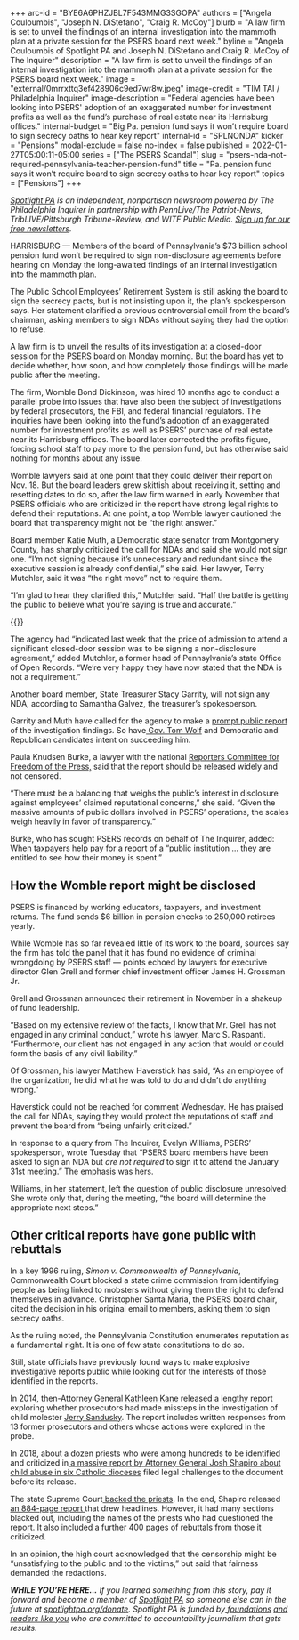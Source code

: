 +++
arc-id = "BYE6A6PHZJBL7F543MMG3SGOPA"
authors = ["Angela Couloumbis", "Joseph N. DiStefano", "Craig R. McCoy"]
blurb = "A law firm is set to unveil the findings of an internal investigation into the mammoth plan at a private session for the PSERS board next week."
byline = "Angela Couloumbis of Spotlight PA and Joseph N. DiStefano and Craig R. McCoy of The Inquirer"
description = "A law firm is set to unveil the findings of an internal investigation into the mammoth plan at a private session for the PSERS board next week."
image = "external/0mrrxttq3ef428906c9ed7wr8w.jpeg"
image-credit = "TIM TAI / Philadelphia Inquirer"
image-description = "Federal agencies have been looking into PSERS' adoption of an exaggerated number for investment profits as well as the fund’s purchase of real estate near its Harrisburg offices."
internal-budget = "Big Pa. pension fund says it won’t require board to sign secrecy oaths to hear key report"
internal-id = "SPLNONDA"
kicker = "Pensions"
modal-exclude = false
no-index = false
published = 2022-01-27T05:00:11-05:00
series = ["The PSERS Scandal"]
slug = "psers-nda-not-required-pennsylvania-teacher-pension-fund"
title = "Pa. pension fund says it won’t require board to sign secrecy oaths to hear key report"
topics = ["Pensions"]
+++

<a href="https://lesspage.com/"><i>Spotlight PA</i></a><i> is an independent, nonpartisan newsroom powered by The Philadelphia Inquirer in partnership with PennLive/The Patriot-News, TribLIVE/Pittsburgh Tribune-Review, and WITF Public Media. </i><a href="https://lesspage.com/newsletters"><i>Sign up for our free newsletters</i></a><i>.</i>

HARRISBURG — Members of the board of Pennsylvania’s $73 billion school pension fund won’t be required to sign non-disclosure agreements before hearing on Monday the long-awaited findings of an internal investigation into the mammoth plan.

The Public School Employees’ Retirement System is still asking the board to sign the secrecy pacts, but is not insisting upon it, the plan’s spokesperson says. Her statement clarified a previous controversial email from the board’s chairman, asking members to sign NDAs without saying they had the option to refuse.

A law firm is to unveil the results of its investigation at a closed-door session for the PSERS board on Monday morning. But the board has yet to decide whether, how soon, and how completely those findings will be made public after the meeting.

<script src="https://lesspage.com/embed.js" async></script><div data-spl-embed-version="1" data-spl-src="https://lesspage.com/embeds/newsletter/"></div>

The firm, Womble Bond Dickinson, was hired 10 months ago to conduct a parallel probe into issues that have also been the subject of investigations by federal prosecutors, the FBI, and federal financial regulators. The inquiries have been looking into the fund’s adoption of an exaggerated number for investment profits as well as PSERS’ purchase of real estate near its Harrisburg offices. The board later corrected the profits figure, forcing school staff to pay more to the pension fund, but has otherwise said nothing for months about any issue.

Womble lawyers said at one point that they could deliver their report on Nov. 18. But the board leaders grew skittish about receiving it, setting and resetting dates to do so, after the law firm warned in early November that PSERS officials who are criticized in the report have strong legal rights to defend their reputations. At one point, a top Womble lawyer cautioned the board that transparency might not be “the right answer.”

Board member Katie Muth, a Democratic state senator from Montgomery County, has sharply criticized the call for NDAs and said she would not sign one. “I’m not signing because it’s unnecessary and redundant since the executive session is already confidential,” she said. Her lawyer, Terry Mutchler, said it was “the right move” not to require them.

“I’m glad to hear they clarified this,” Mutchler said. “Half the battle is getting the public to believe what you’re saying is true and accurate.”

{{<picture src="external/eydcq2wb39621y3cxasrhty02g.jpeg" description="Board member Katie Muth, a Democratic state senator from Montgomery County, has sharply criticized the call for NDAs" caption="Board member Katie Muth, a Democratic state senator from Montgomery County, has sharply criticized the call for NDAs" credit="TYGER WILLIAMS / Philadelphia Inquirer">}} 

The agency had “indicated last week that the price of admission to attend a significant closed-door session was to be signing a non-disclosure agreement,” added Mutchler, a former head of Pennsylvania’s state Office of Open Records. “We’re very happy they have now stated that the NDA is not a requirement.”

Another board member, State Treasurer Stacy Garrity, will not sign any NDA, according to Samantha Galvez, the treasurer’s spokesperson.

Garrity and Muth have called for the agency to make a <a href="https://www.inquirer.com/business/psers-womble-investigation-ryan-muth-delay-20220119.html">prompt public report</a> of the investigation findings. So have<a href="https://www.inquirer.com/business/psers-pension-plan-investigation-probe-wolf-20211118.html"> Gov. Tom Wolf</a> and Democratic and Republican candidates intent on succeeding him.

Paula Knudsen Burke, a lawyer with the national <a href="https://www.rcfp.org/">Reporters Committee for Freedom of the Press,</a> said that the report should be released widely and not censored.

“There must be a balancing that weighs the public’s interest in disclosure against employees’ claimed reputational concerns,” she said. “Given the massive amounts of public dollars involved in PSERS’ operations, the scales weigh heavily in favor of transparency.”

Burke, who has sought PSERS records on behalf of The Inquirer, added: When taxpayers help pay for a report of a “public institution ... they are entitled to see how their money is spent.”

## How the Womble report might be disclosed

PSERS is financed by working educators, taxpayers, and investment returns. The fund sends $6 billion in pension checks to 250,000 retirees yearly.

While Womble has so far revealed little of its work to the board, sources say the firm has told the panel that it has found no evidence of criminal wrongdoing by PSERS staff — points echoed by lawyers for executive director Glen Grell and former chief investment officer James H. Grossman Jr.

Grell and Grossman announced their retirement in November in a shakeup of fund leadership.

“Based on my extensive review of the facts, I know that Mr. Grell has not engaged in any criminal conduct,” wrote his lawyer, Marc S. Raspanti. “Furthermore, our client has not engaged in any action that would or could form the basis of any civil liability.”

Of Grossman, his lawyer Matthew Haverstick has said, “As an employee of the organization, he did what he was told to do and didn’t do anything wrong.”

Haverstick could not be reached for comment Wednesday. He has praised the call for NDAs, saying they would protect the reputations of staff and prevent the board from “being unfairly criticized.”

In response to a query from The Inquirer, Evelyn Williams, PSERS’ spokesperson, wrote Tuesday that “PSERS board members have been asked to sign an NDA but <i>are not required</i> to sign it to attend the January 31st meeting.” The emphasis was hers.

Williams, in her statement, left the question of public disclosure unresolved: She wrote only that, during the meeting, “the board will determine the appropriate next steps.”

## Other critical reports have gone public with rebuttals

In a key 1996 ruling, <i>Simon v. Commonwealth of Pennsylvania</i>, Commonwealth Court blocked a state crime commission from identifying people as being linked to mobsters without giving them the right to defend themselves in advance. Christopher Santa Maria, the PSERS board chair, cited the decision in his original email to members, asking them to sign secrecy oaths.

As the ruling noted, the Pennsylvania Constitution enumerates reputation as a fundamental right. It is one of few state constitutions to do so.

Still, state officials have previously found ways to make explosive investigative reports public while looking out for the interests of those identified in the reports.

In 2014, then-Attorney General <a href="https://www.inquirer.com/news/kathleen-kane-released-jail-attorney-general-pennsylvania-grand-jury-leak-20190730.html">Kathleen Kane</a> released a lengthy report exploring whether prosecutors had made missteps in the investigation of child molester <a href="https://www.inquirer.com/news/pennsylvania/jerry-sandusky-resentencing-penn-state-football-prison-20191122.html">Jerry Sandusky</a>. The report includes written responses from 13 former prosecutors and others whose actions were explored in the probe.

<script src="https://lesspage.com/embed.js" async></script><div data-spl-embed-version="1" data-spl-src="https://lesspage.com/embeds/donate/"></div>

In 2018, about a dozen priests who were among hundreds to be identified and criticized in<a href="https://www.inquirer.com/philly/news/pennsylvania/pennsylvania-grand-jury-report-catholic-church-diocese-shapiro-clergy-sex-abuse-children-20180617.html"> a massive report by Attorney General Josh Shapiro about child abuse in six Catholic dioceses</a> filed legal challenges to the document before its release.

The state Supreme Court<a href="https://www.documentcloud.org/documents/21100725-main-state-sc-opinion-priests-names"> backed the priests</a>. In the end, Shapiro released <a href="https://www.documentcloud.org/documents/21100731-shapiro-grand-jury-report">an 884-page report </a>that drew headlines. However, it had many sections blacked out, including the names of the priests who had questioned the report. It also included a further 400 pages of rebuttals from those it criticized.

In an opinion, the high court acknowledged that the censorship might be “unsatisfying to the public and to the victims,” but said that fairness demanded the redactions.

<i><b>WHILE YOU’RE HERE...</b></i><i> If you learned something from this story, pay it forward and become a member of </i><a href="https://lesspage.com/"><i>Spotlight PA</i></a><i> so someone else can in the future at </i><a href="http://spotlightpa.org/donate"><i>spotlightpa.org/donate</i></a><i>. Spotlight PA is funded by</i><a href="https://lesspage.com/support"><i> foundations</i></a><i> </i><a href="https://lesspage.com/support"><i>and readers like you</i></a><i> who are committed to accountability journalism that gets results.</i>

